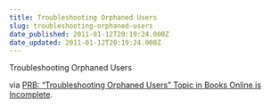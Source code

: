 ```yaml
---
title: Troubleshooting Orphaned Users
slug: troubleshooting-orphaned-users
date_published: 2011-01-12T20:19:24.000Z
date_updated: 2011-01-12T20:19:24.000Z
---
```


Troubleshooting Orphaned Users

via [PRB: “Troubleshooting Orphaned Users” Topic in Books Online is Incomplete](http://support.microsoft.com/kb/274188).
